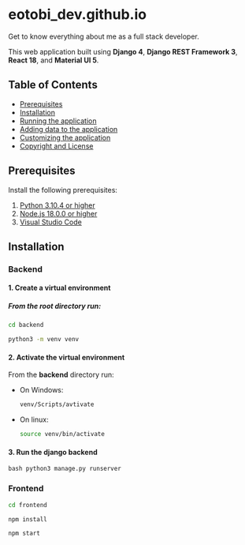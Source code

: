 # eotobi_dev.github.io
Get to know everything about me as a full stack developer. 

This web application built using **Django 4**, **Django REST Framework 3**, **React 18**, and **Material UI 5**.


## Table of Contents 
- [Prerequisites](#prerequisites)
- [Installation](#installation)
- [Running the application](#run-the-application)
- [Adding data to the application](#add-data-to-the-application)
- [Customizing the application](#customize-the-application)
- [Copyright and License](#copyright-and-license)


## Prerequisites

Install the following prerequisites:

1. [Python 3.10.4 or higher](https://www.python.org/downloads/)
2. [Node.js 18.0.0 or higher](https://nodejs.org/en/)
3. [Visual Studio Code](https://code.visualstudio.com/download)


## Installation

### Backend

#### 1. Create a virtual environment
##### From the **root** directory run:
  ```bash
  cd backend
  ```
  ```bash
  python3 -m venv venv
  ```
#### 2. Activate the virtual environment

From the **backend** directory run:
- On Windows:
  ```bash
  venv/Scripts/avtivate
  ```
- On linux:
  ```bash
  source venv/bin/activate
  ```
  
#### 3. Run the django backend
 ```bash python3 manage.py runserver```
 
### Frontend
  ```bash
  cd frontend
  ```
  ```bash
  npm install
  ```
  ```bash
  npm start
  ```




